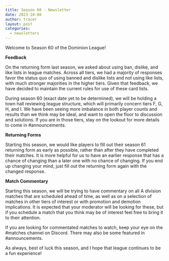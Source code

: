 ```yaml
---
title: Season 60 - Newsletter
date: 2023-10-08
author: tracer
layout: post
categories:
  - newsletters
---
```

Welcome to Season 60 of the Dominion League!

**Feedback**

On the returning form last season, we asked about using ban, dislike, and like lists in league matches. Across all tiers, we had a majority of responses favor the status quo of using banned and dislike lists and not using like lists, with much stronger majorities in the higher tiers. Given that feedback, we have decided to maintain the current rules for use of these card lists.

During season 60 (exact date yet to be determined), we will be holding a town hall reviewing league structure, which will primarily concern tiers F, G, H, and I. We have been seeing more imbalance in both player counts and results than we think may be ideal, and want to open the floor to discussion and solutions. If you are in those tiers, stay on the lookout for more details to come in #announcements.

**Returning Forms**

Starting this season, we would like players to fill out their season 61 returning form as early as possible, rather than after they have completed their matches. It is more helpful for us to have an earlier response that has a chance of changing than a later one with no chance of changing. If you end up changing your mind, just fill out the returning form again with the changed response.

**Match Commentary**

Starting this season, we will be trying to have commentary on all A division matches that are scheduled ahead of time, as well as on a selection of matches in other tiers of interest or with promotion and demotion implications. It is expected that your moderator will be looking for these, but if you schedule a match that you think may be of interest feel free to bring it to their attention.

If you are looking for commentated matches to watch, keep your eye on the #matches channel on Discord. There may also be some featured in #announcements.

As always, best of luck this season, and I hope that league continues to be a fun experience!